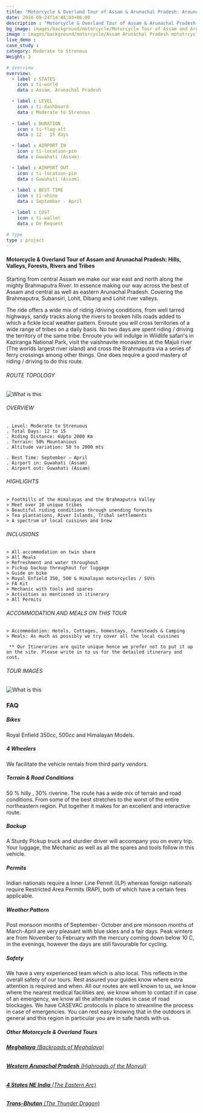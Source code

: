 ```yaml
---
title: "Motorcycle & Overland Tour of Assam & Arunachal Pradesh: Around the Brahmaputra "
date: 2018-09-24T14:48:03+06:00
description : "Motorcycle & Overland Tour of Assam & Arunachal Pradesh. This Motorcycle & Overland tour takes us around the Brahmaputra Valley and its surrponding hills."
bg_image: images/background/motorcycle/Motorcycle Tour of Assam and Arunachal Pradesh main.jpg
image : images/background/motorcycle/Assam Arunachal Pradesh mototrcycle tour.jpg
live_demo : 
case_study : 
category: Moderate to Strenous
Weight: 3

# overview
overview:
  - label : STATES
    icon : ti-world
    data : Assam, Arunachal Pradesh

  - label : LEVEL
    icon : ti-dashboard
    data : Moderate to Strenous
    
  - label : DURATION
    icon : ti-flag-alt
    data : 12 - 15 days

  - label : AIRPORT IN
    icon : ti-location-pin
    data : Guwahati (Assam)

  - label : AIRPORT OUT
    icon : ti-location-pin
    data : Guwahati (Assam)
    
  - label : BEST TIME
    icon : ti-shine
    data : September - April

  - label : COST
    icon : ti-wallet
    data : On Request

# type
type : project
---
```


#### Motorcycle & Overland Tour of Assam and Arunachal Pradesh: Hills, Valleys, Forests, Rivers and Tribes

Starting from central Assam we make our war east and north along the mighty Brahmaputra River. In essence making our way across the best of Assam and central as well as eastern Arunachal Pradesh. Covering the Brahmaputra, Subansiri, Lohit, Dibang and Lohit river valleys.

The ride offers a wide mix of riding /driving conditions, from well tarred highways, sandy tracks along the rivers to broken hills roads added to which a fickle local weather pattern. Enroute you will cross territories of a wide range of tribes on a daily basis. No two days are spent riding / driving the territory of the same tribe. Enroute you will indulge in Wildlife safari's in Kaziranga National Park, visit the vaishnavite monastries at the Majuli river  (The worlds largest river island) and cross the Brahmaputra via a series of ferry crossings among other things. One does require a good mastery of riding / driving to do this route.


###### ROUTE TOPOLOGY

![What is this](/images/background/motorcycle/aroundthebrahmaputravalleymototopo.jpg)

###### OVERVIEW
```
. Level: Moderate to Strenuous
. Total Days: 12 to 15
. Riding Distance: 6Upto 2000 Km
. Terrain: 50% Mountanious
. Altitude variation: 50 to 2000 mts

. Best Time: September – April
. Airport in: Guwahati (Assam)
. Airport out: Guwahati (Assam)
```




###### HIGHLIGHTS
```
> Foothills of the Himalayas and the Brahmaputra Valley
> Meet over 10 unique tribes
> Beautiful riding conditions through unending forests
> Tea plantations, River Islands, Tribal settlements
> A spectrum of local cuisines and brew
```

###### INCLUSIONS
```
> All accommodation on twin share
> All Meals
> Refreshment and water throughout
> Pickup backup throughout for luggage
> Guide on bike
> Royal Enfield 350, 500 & Himalayan motorcycles / SUVs
> FA Kit
> Mechanic with tools and spares
> Activities as mentioned in itinerary
> All Permits
```
###### ACCOMMODATION AND MEALS ON THIS TOUR
```
> Accommodation: Hotels, Cottages, homestays, farmsteads & Camping
> Meals: As much as possibly we try cover all the local cuisines

```

``` ** Our Itineraries are quite unique hence we prefer not to put it up on the site. Please write in to us for the detailed itinerary and cost.```

###### TOUR IMAGES

![What is this](/images/background/motorcycle/assamarunachalmotorcycletourgallery.jpg)

### FAQ

##### Bikes

Royal Enfield 350cc, 500cc and Himalayan Models.

##### 4 Wheelers

We facilitate the vehicle rentals from third party vendors.

##### Terrain & Road Conditions

50 % hilly , 30% riverine. The route has a wide mix of terrain and road conditions. From some of the best stretches to the worst of the entire northeastern region. Put together it makes for an excellent and interactive route.


##### Backup
A Sturdy Pickup truck and sturdier driver will accompany you on every trip. Your luggage, the Mechanic as well as all the spares and tools follow in this vehicle.

##### Permits
Indian nationals require a Inner Line Permit (ILP) whereas foreign nationals require Restricted Area Permits (RAP), both of which have a certain fees applicable.

##### Weather Pattern
Post monsoon months of September- October and pre monsoon months of March-April are very pleasant with blue skies and a fair days. Peak winters are from November to February with the mercury coming down below 10 C, in the evenings, however the days are still favourable for cycling.

##### Safety 
We have a very experienced team which is also local. This reflects in the overall safety of our tours. Rest assured your guides know where extra attention is required and when. All our routes are well known to us, we know where the nearest medical facilities are, we know whom to contact if in case of an emergency, we know all the alternate routes in case of road blockages. We have CASEVAC protocols in place to streamline the process in case of emergencies. You can rest easy knowing that in the outdoors in general and this region in particular you are in safe hands with us.

##### Other Motorcycle & Overland Tours

###### [**Meghalaya** (Backroads of Meghalaya)](/motorcycle/trans-meghalaya-motorcycle-overland/) 
###### [**Western Arunachal Pradesh** (Highroads of the Monyul)](/motorcycle/motorcycle-overland-tour-western-arunachal-pradesh/)  
###### [**4 States NE India** (The Eastern Arc)](/motorcycle/motorcycle-overland-tour-of-ne-india/)  
###### [**Trans-Bhutan** (The Thunder Dragon)](/motorcycle/trans-bhutan-motorcycle-overland-tour/) 